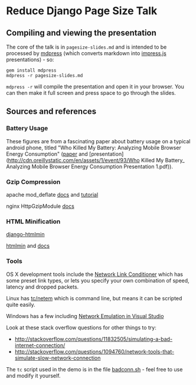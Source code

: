 # Reduce Django Page Size Talk

## Compiling and viewing the presentation

The core of the talk is in `pagesize-slides.md` and is intended to be processed by [mdpress](http://egonschiele.github.io/mdpress/) (which converts markdown into [impress.js](http://bartaz.github.io/impress.js) presentations) - so:

```
gem install mdpress
mdpress -r pagesize-slides.md
```

`mdpress -r` will compile the presentation and open it in your browser.  You can then make it full screen and press space to go through the slides.

## Sources and references

### Battery Usage

These figures are from a fascinating paper about battery usage on a typical android phone, titled "Who Killed My Battery: Analyzing Mobile Browser Energy Consumption" ([paper](http://crypto.stanford.edu/~dabo/pubs/papers/browserpower.pdf) and [presentation](http://cdn.oreillystatic.com/en/assets/1/event/93/Who Killed My Battery_ Analyzing Mobile Browser Energy Consumption Presentation 1.pdf)).

### Gzip Compression

apache mod_deflate [docs](http://httpd.apache.org/docs/2.2/mod/mod_deflate.html) and [tutorial](http://www.cyberciti.biz/tips/speed-up-apache-20-web-access-or-downloads-with-mod_deflate.html)

nginx HttpGzipModule [docs](http://wiki.nginx.org/HttpGzipModule)

### HTML Minification

[django-htmlmin](https://github.com/cobrateam/django-htmlmin)

[htmlmin](https://github.com/mankyd/htmlmin) and [docs](https://htmlmin.readthedocs.org/en/latest/)

### Tools

OS X development tools include the [Network Link Conditioner](http://9to5mac.com/2011/08/10/new-in-os-x-lion-network-link-conditioner-utility-lets-you-simulate-internet-and-bandwidth-conditions/) which has some preset link types, or lets you specify your own combination of speed, latency and dropped packets.

Linux has [tc/netem](http://www.linuxfoundation.org/collaborate/workgroups/networking/netem) which is command line, but means it can be scripted quite easily.

Windows has a few including [Network Emulation in Visual Studio](http://blogs.msdn.com/b/lkruger/archive/2009/06/08/introducing-true-network-emulation-in-visual-studio-2010.aspx)

Look at these stack overflow questions for other things to try:

* http://stackoverflow.com/questions/11832505/simulating-a-bad-internet-connection/
* http://stackoverflow.com/questions/1094760/network-tools-that-simulate-slow-network-connection

The `tc` script used in the demo is in the file [badconn.sh](https://github.com/foobacca/reduce-django-page-size/blob/master/badconn.sh) - feel free to use and modify it yourself.

